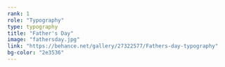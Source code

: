 ```yaml
---
rank: 1
role: "Typography"
type: typography
title: "Father's Day"
image: "fathersday.jpg"
link: "https://behance.net/gallery/27322577/Fathers-day-typography"
bg-color: "2e3536"
---
```

